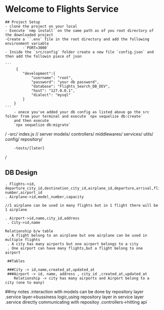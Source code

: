 # Welcome to Flights Service
    ## Project Setup
    - clone the project on your local
    - Execute `nmp install` on the same path as of you root directory of the downloaded project
    -Create a ``.env` file in the root directory and add the following environment variable
            -`PORT=3000`
    - Inside the `src/config` folder create a new file `config.json` and then add the followin piece of json

    ```
         {
            "development":{
                "username": "root",
                "password": "your db password",
                "database": "Flights_Search_DB_DEV",
                "host": "127.0.0.1",
                "dialect": "mysql"
            }
        }
    ```
        - onece you've added your db config as listed above go the src folder from your terminal and execute `npx sequelize db:create`
        and then execute
        `npx sequelize db:migrate`
       







/
    -src/
        index.js // server
        models/
        controllers/
        middlewares/
        services/
        utils/
        config/
        repository/

        -tests/[later]
/


























## DB Design
    . Flights->id, departure_city_id,destination_city_id,airplane_id,departure,arrival,flight number,airport_id
    . Airplane->id,model_number,capacity
    
    //1 airplane can be used in many flights but in 1 flight there will be 1 airplane

    . Airport->id,name,city_id,address
     . City->id,name

    Relationship b/w table
     . A flight belong to an airplane but one airplane can be used in multiple flights
     . A city has many airports but one airport belongs to a city
     . One airport can have many flights,but a flight belong to one airport

     ##Tables

     ###City -> id,name,created_at,updated_at
     ###Airport -> id, name, address , city_id ,created_at,updated_at
        Relationship -> city has many airports and Airport belong to a city (one to many)



































##my notes
.interaction with models can be done by repository layer
.service layer->bussiness logic,using  repository layer in service layer
.service directly communicating with repositoy
.controllers->hitting api



